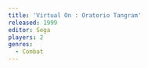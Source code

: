 ```yaml
---
title: 'Virtual On : Oratorio Tangram'
released: 1999
editor: Sega
players: 2
genres:
  - Combat
---
```

